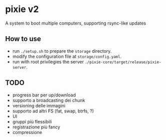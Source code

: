 # pixie v2
A system to boot multiple computers, supporting rsync-like updates

## How to use
* run `./setup.sh` to prepare the `storage` directory.
* modify the configuration file at `storage/config.yaml`.
* run with root privilegies the server `./pixie-core/target/release/pixie-server`.

## TODO
* progress bar per up/download
* supporto a broadcasting dei chunk
* versioning delle immagini
* supporto ad altri FS (fat, swap, btrfs, ?)
* UI
* gruppi più flessibili
* registrazione più fancy
* compressione
